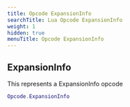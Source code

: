 ```yaml
---
title: Opcode ExpansionInfo
searchTitle: Lua Opcode ExpansionInfo
weight: 1
hidden: true
menuTitle: Opcode ExpansionInfo
---
```

## ExpansionInfo

This represents a ExpansionInfo opcode
```lua
Opcode.ExpansionInfo
```